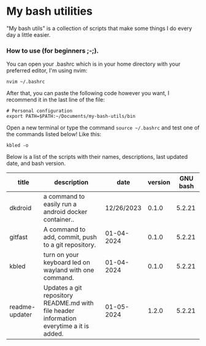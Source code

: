 # My bash utilities

"My bash utils" is a collection of scripts that make some things I do every day a little easier.

### How to use (for beginners ;-;).

You can open your .bashrc which is in your home directory with your preferred editor, I'm using nvim:

```
nvim ~/.bashrc
```

After that, you can paste the following code however you want, I recommend it in the last line of the file:

```
# Personal configuration
export PATH=$PATH:~/Documents/my-bash-utils/bin
```

Open a new terminal or type the command `source ~/.bashrc` and test one of the commands listed below! Like this:

```
kbled -o
```

Below is a list of the scripts with their names, descriptions, last updated date, and bash version.

 |title|description|date|version|GNU bash| 
|-----|-----------|----|-------|--------| 
| dkdroid| a command to easily run a android docker container..| 12/26/2023| 0.1.0 | 5.2.21|
| gitfast| A command to add, commit, push to a git repository.| 01-04-2024| 0.1.0| 5.2.21|
| kbled| turn on your keyboard led on wayland with one command.| 01-04-2024| 0.1.0| 5.2.21|
| readme-updater| Updates a git repository README.md with file header information everytime a it is added.| 01-05-2024| 1.2.0| 5.2.21|